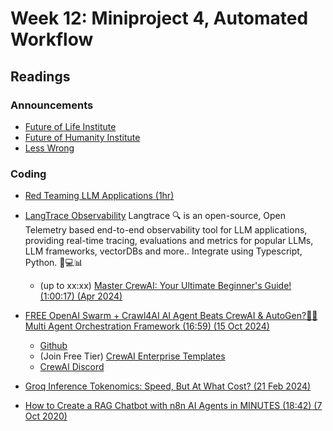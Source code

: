 # Week 12: Miniproject 4, Automated Workflow

## Readings

### Announcements

* [Future of Life Institute](https://futureoflife.org/)
* [Future of Humanity Institute](https://www.futureofhumanityinstitute.org/#:~:text=Established%20in%202005,%20initially%20for%20a%203-year%20period,%20the)
* [Less Wrong](https://www.lesswrong.com/)

### Coding

* [Red Teaming LLM Applications (1hr)](https://www.deeplearning.ai/short-courses/red-teaming-llm-applications/)

* [LangTrace Observability](https://github.com/Scale3-Labs/langtrace?utm_source=youtube&utm_medium=youtube&utm_campaign=youtube)
  Langtrace 🔍 is an open-source, Open Telemetry based end-to-end observability tool for LLM applications, providing real-time tracing, evaluations and metrics for popular LLMs, LLM frameworks, vectorDBs and more.. Integrate using Typescript, Python. 🚀💻📊

  * (up to xx:xx) [Master CrewAI: Your Ultimate Beginner's Guide! (1:00:17) (Apr 2024)](https://www.youtube.com/watch?v=s-jYxgKMqRc)
* [FREE OpenAI Swarm + Crawl4AI AI Agent Beats CrewAI & AutoGen?🤖🔥 Multi Agent Orchestration Framework (16:59) (15 Oct 2024)](https://www.youtube.com/watch?v=saDDe9J4zXU)
  * [Github](https://github.com/joshpocock/Stride-AI-Agents/)
  * (Join Free Tier) [CrewAI Enterprise Templates](https://app.crewai.com/crewai_plus/dashboard)
  * [CrewAI Discord](https://discord.com/invite/X4JWnZnxPb)

* [Groq Inference Tokenomics: Speed, But At What Cost? (21 Feb 2024)](https://www.semianalysis.com/p/groq-inference-tokenomics-speed-but)
* [How to Create a RAG Chatbot with n8n AI Agents in MINUTES (18:42) (7 Oct 2020)](https://www.youtube.com/watch?v=iH8gm7Mn5zA)
